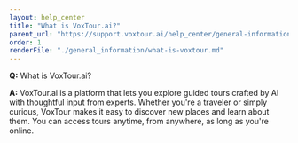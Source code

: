 ```yaml
---
layout: help_center
title: "What is VoxTour.ai?"
parent_url: "https://support.voxtour.ai/help_center/general-information.html"
order: 1
renderFile: "./general_information/what-is-voxtour.md"
---
```


**Q:** What is VoxTour.ai?

**A:** VoxTour.ai is a platform that lets you explore guided tours crafted by AI with thoughtful input from experts. Whether you're a traveler or simply curious, VoxTour makes it easy to discover new places and learn about them. You can access tours anytime, from anywhere, as long as you're online.
